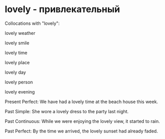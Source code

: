# lovely - привлекательный

Collocations with "lovely":

lovely weather

lovely smile

lovely time

lovely place

lovely day

lovely person

lovely evening

Present Perfect: We have had a lovely time at the beach house this week.

Past Simple: She wore a lovely dress to the party last night.

Past Continuous: While we were enjoying the lovely view, it started to rain.

Past Perfect: By the time we arrived, the lovely sunset had already faded.
